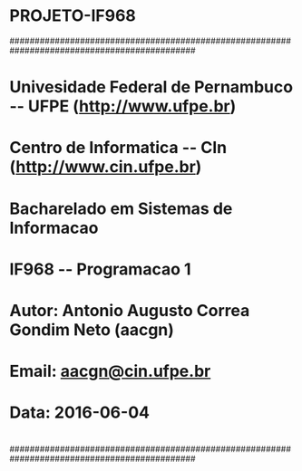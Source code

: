 # PROJETO-IF968

#############################################################################################
# Univesidade Federal de Pernambuco -- UFPE (http://www.ufpe.br)                            #
# Centro de Informatica -- CIn (http://www.cin.ufpe.br)                                     #
# Bacharelado em Sistemas de Informacao                                                     #
# IF968 -- Programacao 1                                                                    #
#                                                                                           #
# Autor:    Antonio Augusto Correa Gondim Neto (aacgn)                                      #
#                                                                                           #
#                                                                                           #
# Email:    aacgn@cin.ufpe.br                                                               #
#                                                                                           #
#                                                                                           #
# Data:        2016-06-04                                                                   #
#                                                                                           #
#############################################################################################


